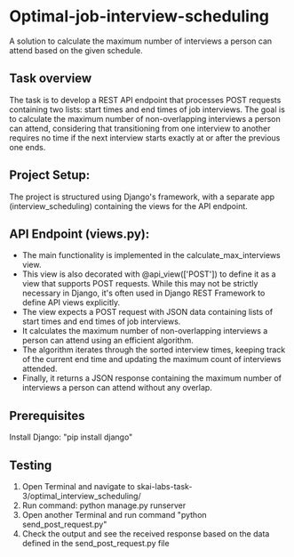 # Optimal-job-interview-scheduling
A solution to calculate the maximum number of interviews a person can attend based on the given schedule.


## Task overview
The task is to develop a REST API endpoint that processes POST requests containing two lists: start times and end times of job interviews. The goal is to calculate the maximum number of non-overlapping interviews a person can attend, considering that transitioning from one interview to another requires no time if the next interview starts exactly at or after the previous one ends.


## Project Setup:
The project is structured using Django's framework, with a separate app (interview_scheduling) containing the views for the API endpoint.


## API Endpoint (views.py):
- The main functionality is implemented in the calculate_max_interviews view.
- This view is also decorated with @api_view(['POST']) to define it as a view that supports POST requests. While this may not be strictly necessary in Django, it's often used in Django REST Framework to define API views explicitly.
- The view expects a POST request with JSON data containing lists of start times and end times of job interviews.
- It calculates the maximum number of non-overlapping interviews a person can attend using an efficient algorithm.
- The algorithm iterates through the sorted interview times, keeping track of the current end time and updating the maximum count of interviews attended.
- Finally, it returns a JSON response containing the maximum number of interviews a person can attend without any overlap.


## Prerequisites
Install Django: "pip install django"


## Testing
1. Open Terminal and navigate to skai-labs-task-3/optimal_interview_scheduling/
2. Run command: python manage.py runserver
3. Open another Terminal and run command "python send_post_request.py"
4. Check the output and see the received response based on the data defined in the send_post_request.py file
